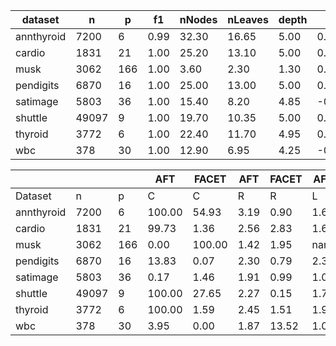 | dataset | n | p | f1 | nNodes | nLeaves | depth | Q | J |
|---------|---|---|----|--------|---------|-------|---|---|
| annthyroid | 7200 | 6 | 0.99 | 32.30 | 16.65 | 5.00 | 0.94 | 0.91 |
| cardio | 1831 | 21 | 1.00 | 25.20 | 13.10 | 5.00 | 0.55 | 0.38 |
| musk | 3062 | 166 | 1.00 | 3.60 | 2.30 | 1.30 | 0.00 | 0.02 |
| pendigits | 6870 | 16 | 1.00 | 25.00 | 13.00 | 5.00 | 0.95 | 0.41 |
| satimage | 5803 | 36 | 1.00 | 15.40 | 8.20 | 4.85 | -0.37 | 0.13 |
| shuttle | 49097 | 9 | 1.00 | 19.70 | 10.35 | 5.00 | 0.85 | 0.59 |
| thyroid | 3772 | 6 | 1.00 | 22.40 | 11.70 | 4.95 | 0.50 | 0.82 |
| wbc | 378 | 30 | 1.00 | 12.90 | 6.95 | 4.25 | -0.29 | 0.13 |


|            |       |     | AFT    | FACET  | AFT   | FACET | AFT   | FACET | AFT   | FACET  |
| ---------- | ----- | --- | ------ | ------ | ----- | ----- | ----- | ----- | ----- | ------ |
| Dataset    | n     | p   | C      | C      | R     | R     | L     | L     | D     | D      |
| annthyroid | 7200 | 6 | 100.00 | 54.93 | 3.19 | 0.90 | 1.68 | 1.65 | 0.89 | 0.66 |
| cardio | 1831 | 21 | 99.73 | 1.36 | 2.56 | 2.83 | 1.60 | 1.80 | 7.08 | 3.12 |
| musk | 3062 | 166 | 0.00 | 100.00 | 1.42 | 1.95 | nan | 15.14 | nan | 9.51 |
| pendigits | 6870 | 16 | 13.83 | 0.07 | 2.30 | 0.79 | 2.39 | 2.00 | 14.42 | 3.78 |
| satimage | 5803 | 36 | 0.17 | 1.46 | 1.91 | 0.99 | 1.00 | 3.65 | 8.68 | 6.86 |
| shuttle | 49097 | 9 | 100.00 | 27.65 | 2.27 | 0.15 | 1.72 | 1.08 | 1.61 | 0.27 |
| thyroid | 3772 | 6 | 100.00 | 1.59 | 2.45 | 1.51 | 1.97 | 1.08 | 3.74 | 1.72 |
| wbc | 378 | 30 | 3.95 | 0.00 | 1.87 | 13.52 | 1.00 | nan | 5.06 | nan |
